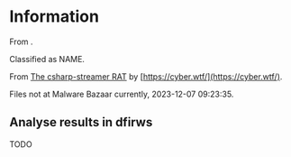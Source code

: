 # Information

From []().

Classified as NAME.

From [The csharp-streamer RAT](https://cyber.wtf/2023/12/06/the-csharp-streamer-rat/) by [https://cyber.wtf/](https://cyber.wtf/).

Files not at Malware Bazaar currently, 2023-12-07 09:23:35.

## Analyse results in dfirws

TODO
